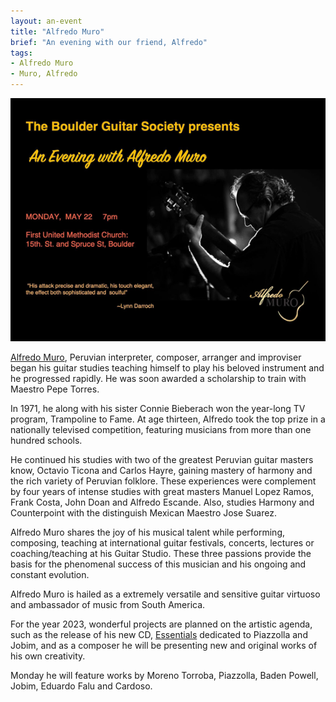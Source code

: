 ```yaml
---
layout: an-event
title: "Alfredo Muro"
brief: "An evening with our friend, Alfredo"
tags:
- Alfredo Muro
- Muro, Alfredo
---
```

![AlfredoMuro](/pics/20230522-AlfredoMuro.png)

[Alfredo Muro](https://alfredomuro.com/), Peruvian interpreter, composer, arranger and improviser began his guitar studies teaching himself to play his beloved instrument and he progressed rapidly. He was soon awarded a scholarship to train with Maestro Pepe Torres.

In 1971, he along with his sister Connie Bieberach won the year-long TV program, Trampoline to Fame. At age thirteen, Alfredo took the top prize in a nationally televised competition, featuring musicians from more than one hundred schools.

He continued his studies with two of the greatest Peruvian guitar masters know, Octavio Ticona and Carlos Hayre, gaining mastery of harmony and the rich variety of Peruvian folklore. These experiences were complement by four years of intense studies with great masters Manuel Lopez Ramos, Frank Costa, John Doan and Alfredo Escande. Also, studies Harmony and Counterpoint with the distinguish Mexican Maestro Jose Suarez.

Alfredo Muro shares the joy of his musical talent while performing, composing, teaching at international guitar festivals, concerts, lectures or coaching/teaching at his Guitar Studio. These three passions provide the basis for the phenomenal success of this musician and his ongoing and constant evolution.

Alfredo Muro is hailed as a extremely versatile and sensitive guitar virtuoso and ambassador of music from South America.

For the year 2023, wonderful projects are planned on the artistic agenda, such as the release of his new CD, [Essentials](https://alfredomuro.com/cds/) dedicated to Piazzolla and Jobim, and as a composer he will be presenting new and original works of his own creativity.

Monday he will feature works by Moreno Torroba, Piazzolla, Baden Powell, Jobim, Eduardo Falu and Cardoso. 

